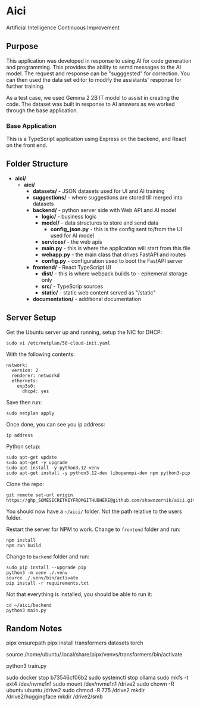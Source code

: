 # Aici
Artificial Intelligence Continuous Improvement

## Purpose

This application was developed in response to using AI for code generation and programming.  This provides the ability to semd messages to the AI model.  The request and response can be "sugggested" for correction.  You can then used the data set editor to modify the assistants' response for further training.

As a test case, we used Gemma 2 2B IT model to assist in creating the code.  The dataset was built in response to AI answers as we worked through the base application.

### Base Application

This is a TypeScript application using Express on the backend, and React on the front end.

## Folder Structure

- **aici/**
  - **aici/**
    - **datasets/** - JSON datasets used for UI and AI training
    - **suggestions/** - where suggestions are stored till merged into datasets 
    - **backend/** - python server side with Web API and AI model
      - **logic/** - business logic
      - **model/** - data structures to store and send data
        - **config_json.py** - this is the config sent to/from the UI used for AI model
      - **services/** - the web apis
      - **main.py** - this is where the application will start from this file
      - **webapp.py** - the main class that drives FastAPI and routes
      - **config.py** - configuration used to boot the FastAPI server
    - **frontend/** - React TypeScript UI
      - **dist/** - this is where webpack builds to - ephemeral storage only
      - **src/** - TypeScrip sources
      - **static/** - static web content served as "/static"
    - **documentation/** - additional documentation

## Server Setup

Get the Ubuntu server up and running, setup the NIC for DHCP:

```
sudo vi /etc/netplan/50-cloud-init.yaml
```

With the following contents:

```
network:
  version: 2
  renderer: networkd
  ethernets:
    enp3s0:
      dhcp4: yes
```

Save then run:

```
sudo netplan apply
```

Once done, you can see you ip address:

```
ip address
```

Python setup:

```
sudo apt-get update
sudo apt-get -y upgrade
sudo apt install -y python3.12-venv
sudo apt-get install -y python3.12-dev libopenmpi-dev npm python3-pip
```

Clone the repo:

```
git remote set-url origin https://ghp_SOMESECRETKEYFROMGITHUBHERE@github.com/shawnzernik/aici.git
```

You should now have a ```~/aici/``` folder.  Not the path relative to the users folder.

Restart the server for NPM to work.  Change to ```frontend``` folder and run:

```
npm install
npm run build
```

Change to ```backend``` folder and run:

```
sudo pip install --upgrade pip
python3 -m venv ./.venv
source ./.venv/bin/activate
pip install -r requirements.txt 
```

Not that everything is installed, you should be able to run it:

```
cd ~/aici/backend
python3 main.py
```

## Random Notes

pipx ensurepath
pipx install transformers datasets torch

source /home/ubuntu/.local/share/pipx/venvs/transformers/bin/activate

python3 train.py

sudo docker stop b73546cf06b2
sudo systemctl stop ollama
sudo mkfs -t ext4 /dev/nvme1n1
sudo mount /dev/nvme1n1 /drive2
sudo chown -R ubuntu:ubuntu /drive2
sudo chmod -R 775 /drive2
mkdir /drive2/huggingface
mkdir /drive2/smb
